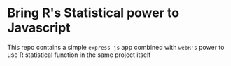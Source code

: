 # Bring R's Statistical power to Javascript
This repo contains a simple `express js` app combined with `webR's` power to use R statistical function in the same project itself
